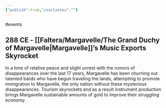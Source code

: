 ```yaml
---
{"publish":true,"cssclasses":""}
---
```




#events

## 288 CE - [[Faltera/Margavelle/The Grand Duchy of Margavelle\|Margavelle]]’s Music Exports Skyrocket

In a time of relative peace and slight unrest with the rumors of disappearances over the last 17 years, Margavelle has been churning out talented bards who have begun traveling the lands, attempting to promote immigration to Margavelle, the only nation without these mysterious disappearances. Tourism skyrockets and as a result instrument production brings Margavelle sustainable amounts of gold to improve their struggling economy.
